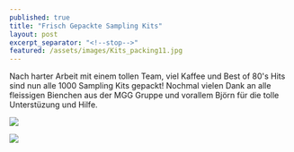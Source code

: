 ```yaml
---
published: true
title: "Frisch Gepackte Sampling Kits"
layout: post
excerpt_separator: "<!--stop-->"
featured: /assets/images/Kits_packing11.jpg
---
```

Nach harter Arbeit mit einem tollen Team, viel Kaffee und Best of 80's Hits sind nun alle 1000 Sampling Kits gepackt!
Nochmal vielen Dank an alle fleissigen Bienchen aus der MGG Gruppe und vorallem Björn für die tolle Unterstüzung und Hilfe.


![]({{site.baseurl}}//assets/images/Kits_Packing7.jpg)

![]({{site.baseurl}}//assets/images/Kits_packing5jpg)
